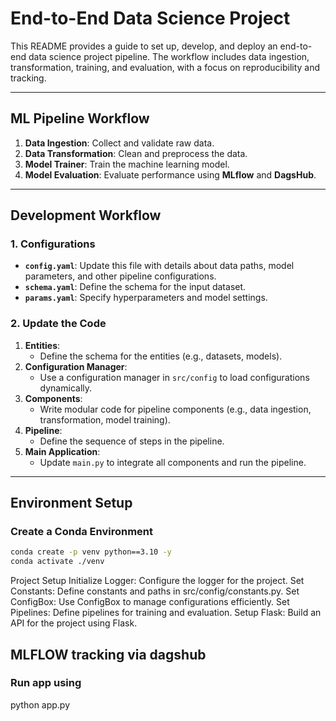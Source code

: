 # End-to-End Data Science Project

This README provides a guide to set up, develop, and deploy an end-to-end data science project pipeline. The workflow includes data ingestion, transformation, training, and evaluation, with a focus on reproducibility and tracking.

---

## **ML Pipeline Workflow**
1. **Data Ingestion**: Collect and validate raw data.
2. **Data Transformation**: Clean and preprocess the data.
3. **Model Trainer**: Train the machine learning model.
4. **Model Evaluation**: Evaluate performance using **MLflow** and **DagsHub**.

---

## **Development Workflow**
### **1. Configurations**
- **`config.yaml`**: Update this file with details about data paths, model parameters, and other pipeline configurations.
- **`schema.yaml`**: Define the schema for the input dataset.
- **`params.yaml`**: Specify hyperparameters and model settings.

### **2. Update the Code**
1. **Entities**:
   - Define the schema for the entities (e.g., datasets, models).
2. **Configuration Manager**:
   - Use a configuration manager in `src/config` to load configurations dynamically.
3. **Components**:
   - Write modular code for pipeline components (e.g., data ingestion, transformation, model training).
4. **Pipeline**:
   - Define the sequence of steps in the pipeline.
5. **Main Application**:
   - Update `main.py` to integrate all components and run the pipeline.

---

## **Environment Setup**
### Create a Conda Environment
```bash
conda create -p venv python==3.10 -y
conda activate ./venv  
```

Project Setup
Initialize Logger: Configure the logger for the project.
Set Constants: Define constants and paths in src/config/constants.py.
Set ConfigBox: Use ConfigBox to manage configurations efficiently.
Set Pipelines:
Define pipelines for training and evaluation.
Setup Flask: Build an API for the project using Flask.

## MLFLOW tracking via dagshub

### **Run app using**
python app.py
